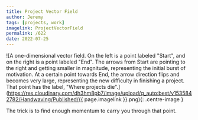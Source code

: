 ```yaml
---
title: Project Vector Field
author: Jeremy
tags: [projects, work]
imagelink: ProjectVectorField
permalink: /622
date: 2022-07-25
---
```


![A one-dimensional vector field. On the left is a point labeled "Start", and on the right is a point labeled "End". The arrows from Start are pointing to the right and getting smaller in magnitude, representing the initial burst of motivation. At a certain point towards End, the arrow direction flips and becomes very large, representing the new difficulty in finishing a project. That point has the label, "Where projects die".](https://res.cloudinary.com/dh3hm8pb7/image/upload/q_auto:best/v1535842782/Handwaving/Published/{{ page.imagelink }}.png){: .centre-image }

The trick is to find enough momentum to carry you through that point.
